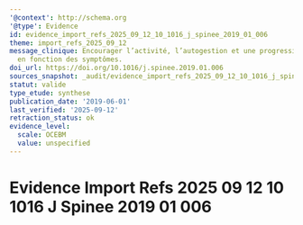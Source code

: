 ```yaml
---
'@context': http://schema.org
'@type': Evidence
id: evidence_import_refs_2025_09_12_10_1016_j_spinee_2019_01_006
theme: import_refs_2025_09_12
message_clinique: Encourager l’activité, l’autogestion et une progression graduée
  en fonction des symptômes.
doi_url: https://doi.org/10.1016/j.spinee.2019.01.006
sources_snapshot: _audit/evidence_import_refs_2025_09_12_10_1016_j_spinee_2019_01_006.json
statut: valide
type_etude: synthese
publication_date: '2019-06-01'
last_verified: '2025-09-12'
retraction_status: ok
evidence_level:
  scale: OCEBM
  value: unspecified
---
```

# Evidence Import Refs 2025 09 12 10 1016 J Spinee 2019 01 006

